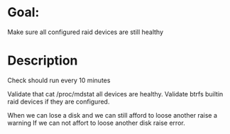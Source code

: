 # Goal:

Make sure all configured raid devices are still healthy

# Description

Check should run every 10 minutes

Validate that cat /proc/mdstat all devices are healthy.
Validate btrfs builtin raid devices if they are configured.


When we can lose a disk and we can still afford to loose another raise a warning
If we can not affort to loose another disk raise error.
